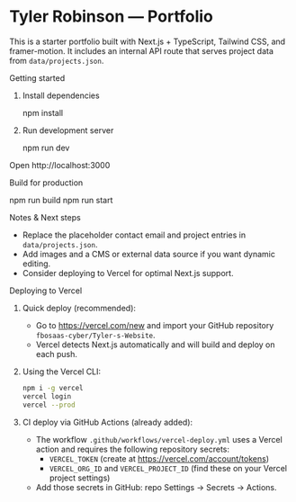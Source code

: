 # Tyler Robinson — Portfolio

This is a starter portfolio built with Next.js + TypeScript, Tailwind CSS, and framer-motion. It includes an internal API route that serves project data from `data/projects.json`.

Getting started

1. Install dependencies

   npm install

2. Run development server

   npm run dev

Open http://localhost:3000

Build for production

   npm run build
   npm run start

Notes & Next steps

- Replace the placeholder contact email and project entries in `data/projects.json`.
- Add images and a CMS or external data source if you want dynamic editing.
- Consider deploying to Vercel for optimal Next.js support.

Deploying to Vercel

1. Quick deploy (recommended):
   - Go to https://vercel.com/new and import your GitHub repository `fbosaas-cyber/Tyler-s-Website`.
   - Vercel detects Next.js automatically and will build and deploy on each push.

2. Using the Vercel CLI:
   ```bash
   npm i -g vercel
   vercel login
   vercel --prod
   ```

3. CI deploy via GitHub Actions (already added):
   - The workflow `.github/workflows/vercel-deploy.yml` uses a Vercel action and requires the following repository secrets:
     - `VERCEL_TOKEN` (create at https://vercel.com/account/tokens)
     - `VERCEL_ORG_ID` and `VERCEL_PROJECT_ID` (find these on your Vercel project settings)
   - Add those secrets in GitHub: repo Settings → Secrets → Actions.

